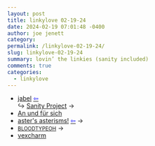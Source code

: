 ```yaml
---
layout: post
title: linkylove 02-19-24
date: 2024-02-19 07:01:48 -0400
author: joe jenett
category: 
permalink: /linkylove-02-19-24/
slug: linkylove-02-19-24
summary: lovin’ the linkies (sanity included)
comments: true
categories:
  - linkylove
---
```

<ul class="linkylove">
	<li><a title="jabel" href="https://jabel.blog/">jabel</a>  <a title="source" href="https://indieseek.xyz/links/"><span style="color:blue;">&#8678;</span></a><br>&#8618; <a title="Sanity Project // jabel" href="https://jabel.blog/sanity-project/">Sanity Project</a> <span title="led to site shown below">&#8594;</span></li>
	<li><a title="Adam Kotsko" href="https://itself.blog/">An und für sich</a></li>
	<li><a title="aster" href="https://asters-asterisms.neocities.org/">aster's asterisms!</a>  <a title="source" href="https://discourse.32bit.cafe/"><span style="color:blue;">&#8678;</span></a> <span title="led to site shown below">&#8594;</span></li>
	<li><a title="Netty" href="https://bloodtypeoh.net/"><small>BLOODTYPEOH</small></a>  <span title="led to site shown below">&#8594;</span></li>
	<li><a title="Kavya" href="https://vexcharm.net/">vexcharm</a></li>
</ul>
<a href="https://brid.gy/publish/mastodon"></a>